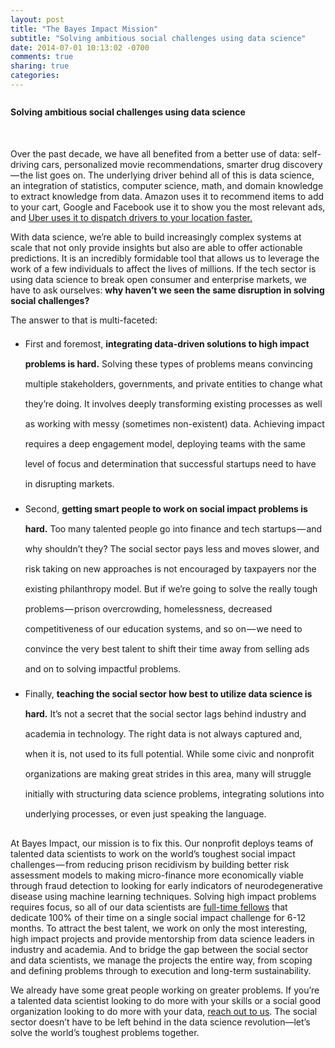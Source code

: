 ```yaml
---
layout: post
title: "The Bayes Impact Mission"
subtitle: "Solving ambitious social challenges using data science"
date: 2014-07-01 10:13:02 -0700
comments: true
sharing: true
categories:
---
```

<h4 style="padding-top:8px;">Solving ambitious social challenges using data science</h4>
<br>

Over the past decade, we have all benefited from a better use of data: self-driving cars, personalized movie recommendations, smarter drug discovery — the list goes on. The underlying driver behind all of this is data science, an integration of statistics, computer science, math, and domain knowledge to extract knowledge from data. Amazon uses it to recommend items to add to your cart, Google and Facebook use it to show you the most relevant ads, and <a href="https://blog.uber.com/2011/05/16/uberdata-mapping-san-francisco-new-york-and-the-world/">Uber uses it to dispatch drivers to your location faster.</a>

With data science, we’re able to build increasingly complex systems at scale that not only provide insights but also are able to offer actionable predictions. It is an incredibly formidable tool that allows us to leverage the work of a few individuals to affect the lives of millions. If the tech sector is using data science to break open consumer and enterprise markets, we have to ask ourselves: <b>why haven’t we seen the same disruption in solving social challenges?</b>


The answer to that is multi-faceted:
<ul>
<li style="line-height:32px;;padding-bottom:8px;">First and foremost, <b>integrating data-driven solutions to high impact problems is hard.</b> Solving these types of problems means convincing multiple stakeholders, governments, and private entities to change what they’re doing. It involves deeply transforming existing processes as well as working with messy (sometimes non-existent) data. Achieving impact requires a deep engagement model, deploying teams with the same level of focus and determination that successful startups need to have in disrupting markets.</li>
<li style="line-height:32px;padding-bottom:8px;">Second, <b>getting smart people to work on social impact problems is hard.</b> Too many talented people go into finance and tech startups — and why shouldn’t they? The social sector pays less and moves slower, and risk taking on new approaches is not encouraged by taxpayers nor the existing philanthropy model. But if we’re going to solve the really tough problems — prison overcrowding, homelessness, decreased competitiveness of our education systems, and so on — we need to convince the very best talent to shift their time away from selling ads and on to solving impactful problems.</li>
<li style="line-height:32px;padding-bottom:8px;">Finally, <b>teaching the social sector how best to utilize data science is hard.</b> It’s not a secret that the social sector lags behind industry and academia in technology. The right data is not always captured and, when it is, not used to its full potential. While some civic and nonprofit organizations are making great strides in this area, many will struggle initially with structuring data science problems, integrating solutions into underlying processes, or even just speaking the language.</li>
</ul>

At Bayes Impact, our mission is to fix this. Our nonprofit deploys teams of talented data scientists to work on the world’s toughest social impact challenges — from reducing prison recidivism by building better risk assessment models to making micro-finance more economically viable through fraud detection to looking for early indicators of neurodegenerative disease using machine learning techniques. Solving high impact problems requires focus, so all of our data scientists are <a href="http://www.bayesimpact.org/fellowship">full-time fellows</a> that dedicate 100% of their time on a single social impact challenge for 6-12 months. To attract the best talent, we work on only the most interesting, high impact projects and provide mentorship from data science leaders in industry and academia. And to bridge the gap between the social sector and data scientists, we manage the projects the entire way, from scoping and defining problems through to execution and long-term sustainability.

We already have some great people working on greater problems. If you’re a talented data scientist looking to do more with your skills or a social good organization looking to do more with your data, <a href="mailto:hello@bayesimpact.org">reach out to us</a>. The social sector doesn’t have to be left behind in the data science revolution—let’s solve the world’s toughest problems together.